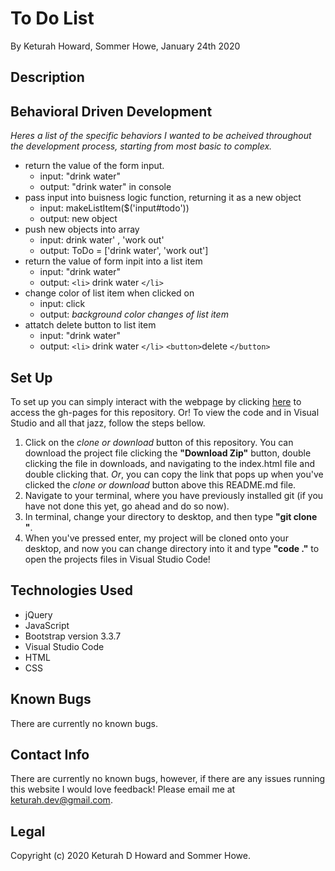 # To Do List
By Keturah Howard, Sommer Howe, January 24th 2020

## Description
  

## Behavioral Driven Development
  *Heres a list of the specific behaviors I wanted to be acheived throughout the development process, starting from most basic to complex.*

* return the value of the form input.
  * input: "drink water"
  * output: "drink water" in console
* pass input into buisness logic function, returning it as a new object
  * input: makeListItem($('input#todo'))
  * output: new object
* push new objects into array
  * input: drink water' , 'work out'
  * output: ToDo = ['drink water', 'work out']
* return the value of form inpit into a list item
  * input: "drink water"
  * output: `<li>` drink water `</li>`
* change color of list item when clicked on
  * input: click
  * output: *background color changes of list item*
* attatch delete button to list item
  * input: "drink water"
  * output: `<li>` drink water `</li>` `<button>`delete `</button>`




## Set Up 
  To set up you can simply interact with the webpage by clicking [here](https://keturahdev.github.io//) to access the gh-pages for this repository. Or! To view the code and in Visual Studio and all that jazz, follow the steps bellow. 
  1. Click on the *clone or download* button of this repository. You can download the project file clicking the **"Download Zip"** button, double clicking the file in downloads, and navigating to the index.html file and double clicking that. *Or*, you can copy the link that pops up when you've clicked the *clone or download* button above this README.md file.
  2. Navigate to your terminal, where you have previously installed git (if you have not done this yet, go ahead and do so now).
  3. In terminal, change your directory to desktop, and then type **"git clone "**.
  4. When you've pressed enter, my project will be cloned onto your desktop, and now you can change directory into it and type **"code ."** to open the projects files in Visual Studio Code!

## Technologies Used
* jQuery
* JavaScript
* Bootstrap version 3.3.7
* Visual Studio Code
* HTML
* CSS

## Known Bugs
There are currently no known bugs.

## Contact Info 
There are currently no known bugs, however, if there are any issues running this website I would love feedback! Please email me at keturah.dev@gmail.com.

## Legal

Copyright (c) 2020 Keturah D Howard and Sommer Howe.